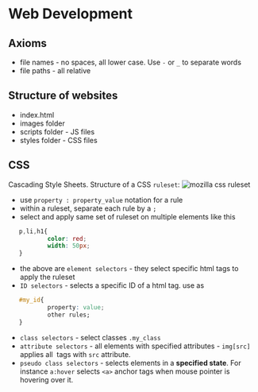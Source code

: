# Web Development

## Axioms
 - file names - no spaces, all lower case. Use `-` or `_` to separate words
 - file paths - all relative

## Structure of websites
 
 - index.html
 - images folder
 - scripts folder - JS files
 - styles folder - CSS files

## CSS
Cascading Style Sheets. Structure of a CSS `ruleset`:
![mozilla css ruleset](https://mdn.mozillademos.org/files/9461/css-declaration-small.png)

 - use `property : property_value` notation for a rule
 - within a ruleset, separate each rule by a `;`
 - select and apply same set of ruleset on multiple elements like this
 ```CSS
 	p,li,h1{
 			color: red;
 			width: 50px;
 	}
 ```
 - the above are `element selectors` - they select specific html tags to apply the ruleset
 - `ID selectors` - selects a specific ID of a html tag. use as 
 ```CSS
 	#my_id{
 			property: value;
 			other rules;
 	}
 ```
 - `class selectors` - select classes `.my_class`
 - `attribute selectors` - all elements with specified attributes - `img[src]` applies all <img> tags with `src` attribute.
 - `pseudo class selectors` - selects elements in a **specified state**. For instance `a:hover` selects `<a>` anchor tags when mouse pointer is hovering over it.